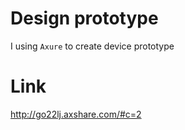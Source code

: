# Design prototype
I using `Axure` to create device prototype
 
# Link
http://go22lj.axshare.com/#c=2